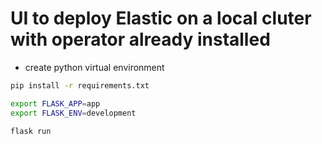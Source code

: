 # UI to deploy Elastic on a local cluter with operator already installed

* create python virtual environment

```bash
pip install -r requirements.txt

export FLASK_APP=app
export FLASK_ENV=development

flask run
```